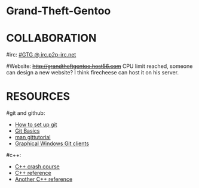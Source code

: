 Grand-Theft-Gentoo
==================

COLLABORATION
=================
#irc:
[#GTG @ irc.p2p-irc.net](http:///mibbit.com/#GTG@irc.p2p-irc.net)

#Website:
~~http://grandtheftgentoo.host56.com~~ CPU limit reached, someone can design  a new website? I think firecheese can host it on his server.

RESOURCES
=========
#git and github:
* [How to set up git](https://help.github.com/articles/set-up-git#platform-all)
* [Git Basics](http://git-scm.com/book/en/Getting-Started-Git-Basics)
* [man gittutorial](https://www.kernel.org/pub/software/scm/git/docs/gittutorial.html)
* [Graphical Windows Git clients](http://www.makeuseof.com/tag/5-windows-git-clients-git-job/)

#c++:
* [C++ crash course](http://www.stanford.edu/class/cs193d/handouts/04-A-Crash-Course.pdf)
* [C++ reference](http://www.cplusplus.com/)
* [Another C++ reference](http://www.cppreference.com/)
